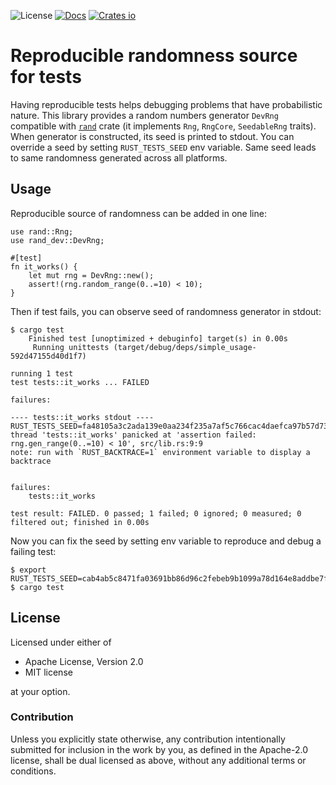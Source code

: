 ![License](https://img.shields.io/crates/l/rand_dev)
[![Docs](https://docs.rs/rand_dev/badge.svg)](https://docs.rs/rand_dev)
[![Crates io](https://img.shields.io/crates/v/rand_dev.svg)](https://crates.io/crates/rand_dev)

# Reproducible randomness source for tests

Having reproducible tests helps debugging problems that have probabilistic nature. This library provides
a random numbers generator `DevRng` compatible with [`rand`] crate (it implements `Rng`, `RngCore`, 
`SeedableRng` traits). When generator is constructed, its seed is printed to stdout. You can override a 
seed by setting `RUST_TESTS_SEED` env variable. Same seed leads to same randomness generated across all 
platforms.

## Usage
Reproducible source of randomness can be added in one line:

```rust,no_run
use rand::Rng;
use rand_dev::DevRng;

#[test]
fn it_works() {
    let mut rng = DevRng::new();
    assert!(rng.random_range(0..=10) < 10);
}
```

Then if test fails, you can observe seed of randomness generator in stdout:
```text
$ cargo test
    Finished test [unoptimized + debuginfo] target(s) in 0.00s
     Running unittests (target/debug/deps/simple_usage-592d47155d40d1f7)

running 1 test
test tests::it_works ... FAILED

failures:

---- tests::it_works stdout ----
RUST_TESTS_SEED=fa48105a3c2ada139e0aa234f235a7af5c766cac4daefca97b57d73915c5b736
thread 'tests::it_works' panicked at 'assertion failed: rng.gen_range(0..=10) < 10', src/lib.rs:9:9
note: run with `RUST_BACKTRACE=1` environment variable to display a backtrace


failures:
    tests::it_works

test result: FAILED. 0 passed; 1 failed; 0 ignored; 0 measured; 0 filtered out; finished in 0.00s
```

Now you can fix the seed by setting env variable to reproduce and debug a failing test:
```text
$ export RUST_TESTS_SEED=cab4ab5c8471fa03691bb86d96c2febeb9b1099a78d164e8addbe7f83d107c78
$ cargo test
```

[`rand`]: https://docs.rs/rand

## License

Licensed under either of

 * Apache License, Version 2.0
 * MIT license

at your option.

### Contribution
Unless you explicitly state otherwise, any contribution intentionally submitted for inclusion in the work by you, 
as defined in the Apache-2.0 license, shall be dual licensed as above, without any additional terms or conditions.
